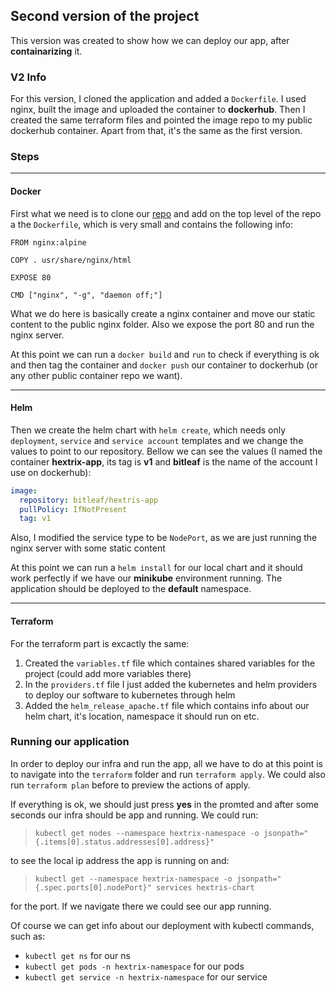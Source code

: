 ## Second version of the project

This version was created to show how we can deploy our app, after **containarizing** it.

### V2 Info

For this version, I cloned the application and added a `Dockerfile`. I used nginx, built the image and uploaded the container to **dockerhub**. Then I created the same terraform files and pointed the image repo to my public dockerhub container. Apart from that, it's the same as the first version.

### Steps

---
#### Docker
First what we need is to clone our [repo](https://github.com/Hextris/hextris/tree/gh-pages) and add on the top level of the repo a the `Dockerfile`, which is very small and contains the following info:

```
FROM nginx:alpine

COPY . usr/share/nginx/html

EXPOSE 80

CMD ["nginx", "-g", "daemon off;"]
```
What we do here is basically create a nginx container and move our static content to the public nginx folder. Also we expose the port 80 and run the nginx server.

At this point we can run a `docker build` and `run` to check if everything is ok and then tag the container and `docker push` our container to dockerhub (or any other public container repo we want).

---
#### Helm
Then we create the helm chart with `helm create`, which needs only `deployment`, `service` and `service account` templates and we change the values to point to our repository. Bellow we can see the values (I named the container **hextrix-app**, its tag is **v1** and **bitleaf** is the name of the account I use on dockerhub):

```yaml
image:
  repository: bitleaf/hextris-app
  pullPolicy: IfNotPresent
  tag: v1
```

Also, I modified the service type to be `NodePort`, as we are just running the nginx server with some static content

At this point we can run a `helm install` for our local chart and it should work perfectly if we have our **minikube** environment running. The application should be deployed to the **default** namespace.

---
#### Terraform 
For the terraform part is excactly the same:

1. Created the `variables.tf` file which containes shared variables for the project (could add more variables there)
2. In the `providers.tf` file I just added the kubernetes and helm providers to deploy our software to kubernetes through helm
3. Added the `helm_release_apache.tf` file which contains info about our helm chart, it's location, namespace it should run on etc.

### Running our application

In order to deploy our infra and run the app, all we have to do at this point is to navigate into the `terraform` folder and run `terraform apply`. We could also run `terraform plan` before to preview the actions of apply.

If everything is ok, we should just press **yes** in the promted and after some seconds our infra should be app and running. We could run: 
>`kubectl get nodes --namespace hextrix-namespace -o jsonpath="{.items[0].status.addresses[0].address}"` 

to see the local ip address the app is running on and:
> `kubectl get --namespace hextrix-namespace -o jsonpath="{.spec.ports[0].nodePort}" services hextris-chart`

for the port. If we navigate there we could see our app running.

Of course we can get info about our deployment with kubectl commands, such as:
* `kubectl get ns` for our ns
* `kubectl get pods -n hextrix-namespace` for our pods
* `kubectl get service -n hextrix-namespace` for our service




